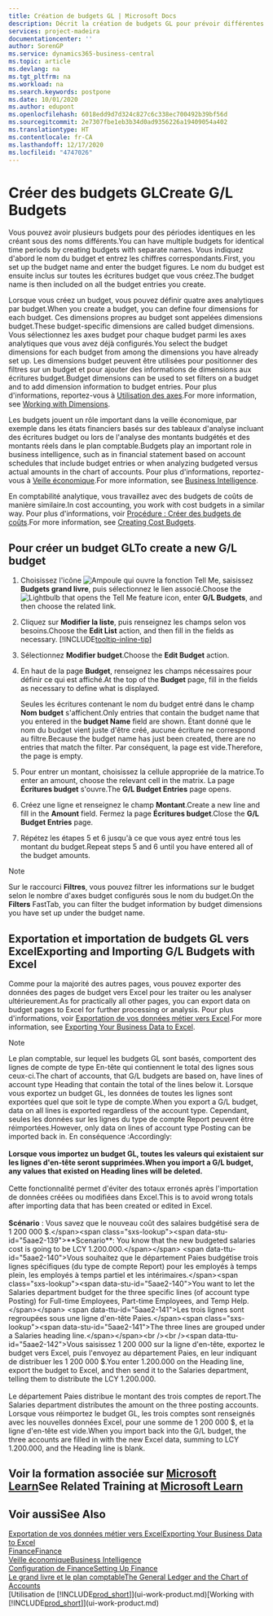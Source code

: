 ```yaml
---
title: Création de budgets GL | Microsoft Docs
description: Décrit la création de budgets GL pour prévoir différentes activités financières et affecter des dimensions à des fins de veille économique.
services: project-madeira
documentationcenter: ''
author: SorenGP
ms.service: dynamics365-business-central
ms.topic: article
ms.devlang: na
ms.tgt_pltfrm: na
ms.workload: na
ms.search.keywords: postpone
ms.date: 10/01/2020
ms.author: edupont
ms.openlocfilehash: 6018edd9d7d324c827c6c338ec700492b39bf56d
ms.sourcegitcommit: 2e7307fbe1eb3b34d0ad9356226a19409054a402
ms.translationtype: HT
ms.contentlocale: fr-CA
ms.lasthandoff: 12/17/2020
ms.locfileid: "4747026"
---
```

# <a name="create-gl-budgets"></a><span data-ttu-id="5aae2-103">Créer des budgets GL</span><span class="sxs-lookup"><span data-stu-id="5aae2-103">Create G/L Budgets</span></span>
<span data-ttu-id="5aae2-104">Vous pouvez avoir plusieurs budgets pour des périodes identiques en les créant sous des noms différents.</span><span class="sxs-lookup"><span data-stu-id="5aae2-104">You can have multiple budgets for identical time periods by creating budgets with separate names.</span></span> <span data-ttu-id="5aae2-105">Vous indiquez d'abord le nom du budget et entrez les chiffres correspondants.</span><span class="sxs-lookup"><span data-stu-id="5aae2-105">First, you set up the budget name and enter the budget figures.</span></span> <span data-ttu-id="5aae2-106">Le nom du budget est ensuite inclus sur toutes les écritures budget que vous créez.</span><span class="sxs-lookup"><span data-stu-id="5aae2-106">The budget name is then included on all the budget entries you create.</span></span>  

<span data-ttu-id="5aae2-107">Lorsque vous créez un budget, vous pouvez définir quatre axes analytiques par budget.</span><span class="sxs-lookup"><span data-stu-id="5aae2-107">When you create a budget, you can define four dimensions for each budget.</span></span> <span data-ttu-id="5aae2-108">Ces dimensions propres au budget sont appelées dimensions budget.</span><span class="sxs-lookup"><span data-stu-id="5aae2-108">These budget-specific dimensions are called budget dimensions.</span></span> <span data-ttu-id="5aae2-109">Vous sélectionnez les axes budget pour chaque budget parmi les axes analytiques que vous avez déjà configurés.</span><span class="sxs-lookup"><span data-stu-id="5aae2-109">You select the budget dimensions for each budget from among the dimensions you have already set up.</span></span> <span data-ttu-id="5aae2-110">Les dimensions budget peuvent être utilisées pour positionner des filtres sur un budget et pour ajouter des informations de dimensions aux écritures budget.</span><span class="sxs-lookup"><span data-stu-id="5aae2-110">Budget dimensions can be used to set filters on a budget and to add dimension information to budget entries.</span></span> <span data-ttu-id="5aae2-111">Pour plus d'informations, reportez-vous à [Utilisation des axes](finance-dimensions.md).</span><span class="sxs-lookup"><span data-stu-id="5aae2-111">For more information, see [Working with Dimensions](finance-dimensions.md).</span></span>

<span data-ttu-id="5aae2-112">Les budgets jouent un rôle important dans la veille économique, par exemple dans les états financiers basés sur des tableaux d'analyse incluant des écritures budget ou lors de l'analyse des montants budgétés et des montants réels dans le plan comptable.</span><span class="sxs-lookup"><span data-stu-id="5aae2-112">Budgets play an important role in business intelligence, such as in financial statement based on account schedules that include budget entries or when analyzing budgeted versus actual amounts in the chart of accounts.</span></span> <span data-ttu-id="5aae2-113">Pour plus d'informations, reportez-vous à [Veille économique](bi.md).</span><span class="sxs-lookup"><span data-stu-id="5aae2-113">For more information, see [Business Intelligence](bi.md).</span></span>

<span data-ttu-id="5aae2-114">En comptabilité analytique, vous travaillez avec des budgets de coûts de manière similaire.</span><span class="sxs-lookup"><span data-stu-id="5aae2-114">In cost accounting, you work with cost budgets in a similar way.</span></span> <span data-ttu-id="5aae2-115">Pour plus d'informations, voir [Procédure : Créer des budgets de coûts](finance-create-cost-budgets.md).</span><span class="sxs-lookup"><span data-stu-id="5aae2-115">For more information, see [Creating Cost Budgets](finance-create-cost-budgets.md).</span></span>    

## <a name="to-create-a-new-gl-budget"></a><span data-ttu-id="5aae2-116">Pour créer un budget GL</span><span class="sxs-lookup"><span data-stu-id="5aae2-116">To create a new G/L budget</span></span>  
1. <span data-ttu-id="5aae2-117">Choisissez l'icône ![Ampoule qui ouvre la fonction Tell Me](media/ui-search/search_small.png "Dites-moi ce que vous voulez faire"), saisissez **Budgets grand livre**, puis sélectionnez le lien associé.</span><span class="sxs-lookup"><span data-stu-id="5aae2-117">Choose the ![Lightbulb that opens the Tell Me feature](media/ui-search/search_small.png "Tell me what you want to do") icon, enter **G/L Budgets**, and then choose the related link.</span></span>  
2. <span data-ttu-id="5aae2-118">Cliquez sur **Modifier la liste**, puis renseignez les champs selon vos besoins.</span><span class="sxs-lookup"><span data-stu-id="5aae2-118">Choose the **Edit List** action, and then fill in the fields as necessary.</span></span> [!INCLUDE[tooltip-inline-tip](includes/tooltip-inline-tip_md.md)]  
3. <span data-ttu-id="5aae2-119">Sélectionnez **Modifier budget**.</span><span class="sxs-lookup"><span data-stu-id="5aae2-119">Choose the **Edit Budget** action.</span></span>
4. <span data-ttu-id="5aae2-120">En haut de la page **Budget**, renseignez les champs nécessaires pour définir ce qui est affiché.</span><span class="sxs-lookup"><span data-stu-id="5aae2-120">At the top of the **Budget** page, fill in the fields as necessary to define what is displayed.</span></span>  

    <span data-ttu-id="5aae2-121">Seules les écritures contenant le nom du budget entré dans le champ **Nom budget** s'affichent.</span><span class="sxs-lookup"><span data-stu-id="5aae2-121">Only entries that contain the budget name that you entered in the **budget Name** field are shown.</span></span> <span data-ttu-id="5aae2-122">Étant donné que le nom du budget vient juste d'être créé, aucune écriture ne correspond au filtre.</span><span class="sxs-lookup"><span data-stu-id="5aae2-122">Because the budget name has just been created, there are no entries that match the filter.</span></span> <span data-ttu-id="5aae2-123">Par conséquent, la page est vide.</span><span class="sxs-lookup"><span data-stu-id="5aae2-123">Therefore, the page is empty.</span></span>  
5. <span data-ttu-id="5aae2-124">Pour entrer un montant, choisissez la cellule appropriée de la matrice.</span><span class="sxs-lookup"><span data-stu-id="5aae2-124">To enter an amount, choose the relevant cell in the matrix.</span></span> <span data-ttu-id="5aae2-125">La page **Écritures budget** s'ouvre.</span><span class="sxs-lookup"><span data-stu-id="5aae2-125">The **G/L Budget Entries** page opens.</span></span>  
6. <span data-ttu-id="5aae2-126">Créez une ligne et renseignez le champ **Montant**.</span><span class="sxs-lookup"><span data-stu-id="5aae2-126">Create a new line and fill in the **Amount** field.</span></span> <span data-ttu-id="5aae2-127">Fermez la page **Écritures budget**.</span><span class="sxs-lookup"><span data-stu-id="5aae2-127">Close the **G/L Budget Entries** page.</span></span>  
7. <span data-ttu-id="5aae2-128">Répétez les étapes 5 et 6 jusqu'à ce que vous ayez entré tous les montant du budget.</span><span class="sxs-lookup"><span data-stu-id="5aae2-128">Repeat steps 5 and 6 until you have entered all of the budget amounts.</span></span>  

> [!NOTE]  
>  <span data-ttu-id="5aae2-129">Sur le raccourci **Filtres**, vous pouvez filtrer les informations sur le budget selon le nombre d'axes budget configurés sous le nom du budget.</span><span class="sxs-lookup"><span data-stu-id="5aae2-129">On the **Filters** FastTab, you can filter the budget information by budget dimensions you have set up under the budget name.</span></span>

## <a name="exporting-and-importing-gl-budgets-with-excel"></a><span data-ttu-id="5aae2-130">Exportation et importation de budgets GL vers Excel</span><span class="sxs-lookup"><span data-stu-id="5aae2-130">Exporting and Importing G/L Budgets with Excel</span></span>
<span data-ttu-id="5aae2-131">Comme pour la majorité des autres pages, vous pouvez exporter des données des pages de budget vers Excel pour les traiter ou les analyser ultérieurement.</span><span class="sxs-lookup"><span data-stu-id="5aae2-131">As for practically all other pages, you can export data on budget pages to Excel for further processing or analysis.</span></span> <span data-ttu-id="5aae2-132">Pour plus d'informations, voir [Exportation de vos données métier vers Excel](about-export-data.md).</span><span class="sxs-lookup"><span data-stu-id="5aae2-132">For more information, see [Exporting Your Business Data to Excel](about-export-data.md).</span></span>

> [!NOTE]
> <span data-ttu-id="5aae2-133">Le plan comptable, sur lequel les budgets GL sont basés, comportent des lignes de compte de type En-tête qui contiennent le total des lignes sous ceux-ci.</span><span class="sxs-lookup"><span data-stu-id="5aae2-133">The chart of accounts, that G/L budgets are based on, have lines of account type Heading that contain the total of the lines below it.</span></span> <span data-ttu-id="5aae2-134">Lorsque vous exportez un budget GL, les données de toutes les lignes sont exportées quel que soit le type de compte.</span><span class="sxs-lookup"><span data-stu-id="5aae2-134">When you export a G/L budget, data on all lines is exported regardless of the account type.</span></span> <span data-ttu-id="5aae2-135">Cependant, seules les données sur les lignes du type de compte Report peuvent être réimportées.</span><span class="sxs-lookup"><span data-stu-id="5aae2-135">However, only data on lines of account type Posting can be imported back in.</span></span> <span data-ttu-id="5aae2-136">En conséquence :</span><span class="sxs-lookup"><span data-stu-id="5aae2-136">Accordingly:</span></span> <br /><br /> <span data-ttu-id="5aae2-137">**Lorsque vous importez un budget GL, toutes les valeurs qui existaient sur les lignes d'en-tête seront supprimées.**</span><span class="sxs-lookup"><span data-stu-id="5aae2-137">**When you import a G/L budget, any values that existed on Heading lines will be deleted.**</span></span> <br /><br /> <span data-ttu-id="5aae2-138">Cette fonctionnalité permet d'éviter des totaux erronés après l'importation de données créées ou modifiées dans Excel.</span><span class="sxs-lookup"><span data-stu-id="5aae2-138">This is to avoid wrong totals after importing data that has been created or edited in Excel.</span></span><br /><br /> <span data-ttu-id="5aae2-139">**Scénario** : Vous savez que le nouveau coût des salaires budgétisé sera de 1 200 000 $.</span><span class="sxs-lookup"><span data-stu-id="5aae2-139">**Scenario**: You know that the new budgeted salaries cost is going to be LCY 1.200.000.</span></span> <span data-ttu-id="5aae2-140">Vous souhaitez que le département Paies budgétise trois lignes spécifiques (du type de compte Report) pour les employés à temps plein, les employés à temps partiel et les intérimaires.</span><span class="sxs-lookup"><span data-stu-id="5aae2-140">You want to let the Salaries department budget for the three specific lines (of account type Posting) for Full-time Employees, Part-time Employees, and Temp Help.</span></span> <span data-ttu-id="5aae2-141">Les trois lignes sont regroupées sous une ligne d'en-tête Paies.</span><span class="sxs-lookup"><span data-stu-id="5aae2-141">The three lines are grouped under a Salaries heading line.</span></span><br /><br /><span data-ttu-id="5aae2-142">Vous saisissez 1 200 000 sur la ligne d'en-tête, exportez le budget vers Excel, puis l'envoyez au département Paies, en leur indiquant de distribuer les 1 200 000 $.</span><span class="sxs-lookup"><span data-stu-id="5aae2-142">You enter 1.200.000 on the Heading line, export the budget to Excel, and then send it to the Salaries department, telling them to distribute the LCY 1.200.000.</span></span><br /><br /> <span data-ttu-id="5aae2-143">Le département Paies distribue le montant des trois comptes de report.</span><span class="sxs-lookup"><span data-stu-id="5aae2-143">The Salaries department distributes the amount on the three posting accounts.</span></span> <span data-ttu-id="5aae2-144">Lorsque vous réimportez le budget GL, les trois comptes sont renseignés avec les nouvelles données Excel, pour une somme de 1 200 000 $, et la ligne d'en-tête est vide.</span><span class="sxs-lookup"><span data-stu-id="5aae2-144">When you import back into the G/L budget, the three accounts are filled in with the new Excel data, summing to LCY 1.200.000, and the Heading line is blank.</span></span>

## <a name="see-related-training-at-microsoft-learn"></a><span data-ttu-id="5aae2-145">Voir la formation associée sur [Microsoft Learn](/learn/modules/budgets-exchange-rates-dynamics-365-business-central/index)</span><span class="sxs-lookup"><span data-stu-id="5aae2-145">See Related Training at [Microsoft Learn](/learn/modules/budgets-exchange-rates-dynamics-365-business-central/index)</span></span>

## <a name="see-also"></a><span data-ttu-id="5aae2-146">Voir aussi</span><span class="sxs-lookup"><span data-stu-id="5aae2-146">See Also</span></span>
[<span data-ttu-id="5aae2-147">Exportation de vos données métier vers Excel</span><span class="sxs-lookup"><span data-stu-id="5aae2-147">Exporting Your Business Data to Excel</span></span>](about-export-data.md)  
[<span data-ttu-id="5aae2-148">Finance</span><span class="sxs-lookup"><span data-stu-id="5aae2-148">Finance</span></span>](finance.md)  
[<span data-ttu-id="5aae2-149">Veille économique</span><span class="sxs-lookup"><span data-stu-id="5aae2-149">Business Intelligence</span></span>](bi.md)  
[<span data-ttu-id="5aae2-150">Configuration de Finance</span><span class="sxs-lookup"><span data-stu-id="5aae2-150">Setting Up Finance</span></span>](finance-setup-finance.md)  
[<span data-ttu-id="5aae2-151">Le grand livre et le plan comptable</span><span class="sxs-lookup"><span data-stu-id="5aae2-151">The General Ledger and the Chart of Accounts</span></span>](finance-general-ledger.md)  
<span data-ttu-id="5aae2-152">[Utilisation de [!INCLUDE[prod_short](includes/prod_short.md)]](ui-work-product.md)</span><span class="sxs-lookup"><span data-stu-id="5aae2-152">[Working with [!INCLUDE[prod_short](includes/prod_short.md)]](ui-work-product.md)</span></span>  
